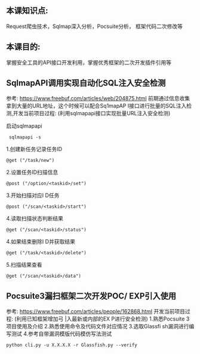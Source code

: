 ## 本课知识点:

Request爬虫技术，Sqlmap深入分析，Pocsuite分析， 框架代码二次修改等

## 本课目的:

掌握安全工具的API接口开发利用，掌握优秀框架的二次开发插件引用等

## SqlmapAPI调用实现自动化SQL注入安全检测

参考: https://www.freebuf.com/articles/web/204875.html
前期通过信息收集拿到大量的URL地址，这个时候可以配合Sq1mapAP I接口进行批量的SQL注入检测,开发当前项目过程: (利用sqlmapapi接口实现批量URL注入安全检测)

启动sqlmapapi

```
 sqlmapapi -s
```

1.创建新任务记录任务ID

```
@get ("/task/new")
```

2.设置任务ID扫描信息

```
@post ("/option/<taskid>/set")
```

3.开始扫描对应I D任务

```
@post ("/scan/<taskid>/start")
```

4.读取扫描状态判断结果

```
@get ("/scan/<taskid>/status")
```

4.如果结束删除I D并获取结果

```
@get ("/task/<taskid>/delete")
```

5.扫描结果查看

```
@get ("/scan/<taskid>/data")
```

## Pocsuite3漏扫框架二次开发POC/ EXP引入使用

参考: https://www.freebuf.com/articles/people/162868.html
开发当前项目过程: (利用已知框架增加弓 |入最新或内部的EX P进行安全检测)
1.熟悉Pocsuite 3项目使用及介绍
2.熟悉使用命令及代码文件对应情况
3.选取Glassfi sh漏洞进行编写测试
4.参考自带漏洞模版代码模仿写法测试

```
python cli.py -u X.X.X.X -r Glassfish.py --verify
```

